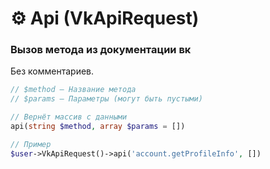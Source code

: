 # ⚙️ Api (VkApiRequest)

### Вызов метода из документации вк
Без комментариев.

```php
// $method — Название метода
// $params — Параметры (могут быть пустыми)

// Вернёт массив с данными
api(string $method, array $params = [])

// Пример
$user->VkApiRequest()->api('account.getProfileInfo', [])
```